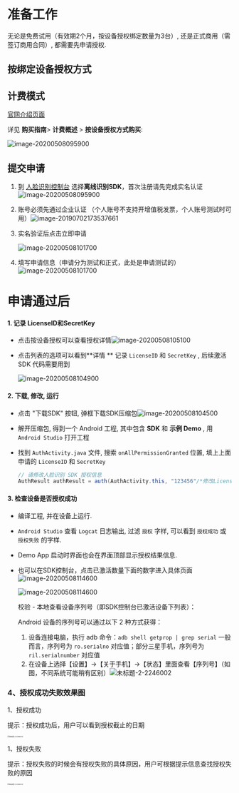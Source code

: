 # 准备工作

无论是免费试用（有效期2个月，按设备授权绑定数量为3台）, 还是正式商用（需签订商用合同）, 都需要先申请授权.

## 按绑定设备授权方式
## 计费模式

 [官网介绍页面]( https://cloud.tencent.com/document/product/867/44383 )

详见 **购买指南**>  **计费概述**  > **按设备授权方式购买**:  

![image-20200508095900](授权说明.assets/sale.png)

## 提交申请

1. 到 [人脸识别控制台](https://console.cloud.tencent.com/aiface/sdk)  选择**离线识别SDK**，首次注册请先完成实名认证![image-20200508095900](授权说明.assets/image-20200508095900.png)

2. 账号必须先通过企业认证 （个人账号不支持开增值税发票，个人账号测试时可用）![image-20190702173537661](授权说明.assets/image-20190702173537661.png)

3. 实名验证后点击立即申请

   ![image-20200508101700](授权说明.assets/2020-10-15_195905.png)

4. 填写申请信息（申请分为测试和正式，此处是申请测试的）![image-20200508101700](授权说明.assets/image-20200508101700.png)

# 申请通过后
#### 1. 记录 LicenseID和**SecretKey**
- 点击按设备授权可以查看授权详情![image-20200508105100](授权说明.assets/image-20200508105100.png)

- 点击列表的选项可以看到**详情 **  记录 `LicenseID` 和 `SecretKey` , 后续激活 SDK 代码需要用到

    ![image-20200508104900](授权说明.assets/image-20200508104900.png)

#### 2. 下载, 修改, 运行

- 点击 "下载SDK" 按钮, 弹框下载SDK压缩包![image-20200508104500](授权说明.assets/image-20200508104500.png)
- 解开压缩包, 得到一个 Android 工程, 其中包含 **SDK** 和 **示例 Demo** , 用 `Android Studio` 打开工程
- 找到  `AuthActivity.java` 文件, 搜索 `onAllPermissionGranted` 位置, 填上上面申请的 `LicenseID` 和  `SecretKey` 

    ```java
    // 请修改人脸识别 SDK 授权信息
    AuthResult authResult = auth(AuthActivity.this, "123456"/*修改LicenseID为实际的值*/, "Y7QinfHe6CF3bsuqV6vTr00"/*修改SecretKey为实际的值*/);
    ```

#### 3. 检查设备是否授权成功

- 编译工程, 并在设备上运行.
  
- `Android Studio` 查看 `Logcat` 日志输出, 过滤 `授权` 字样, 可以看到 `授权成功` 或 `授权失败` 的字样.

- Demo App 启动时界面也会在界面顶部显示授权结果信息.

- 也可以在SDK控制台，点击已激活数量下面的数字进入具体页面![image-20200508114600](授权说明.assets/2020-10-15_200224.png)

  ![image-20200508114600](授权说明.assets/2020-10-15_200156.png)

  校验 - 本地查看设备序列号（即SDK控制台已激活设备下列表）：

  Android 设备的序列号可以通过以下 2 种方式获得：
  
  1. 设备连接电脑，执行 adb 命令：`adb shell getprop | grep serial`
   一般而言，序列号为 `ro.serialno` 对应值；部分三星手机，序列号为 `ril.serialnumber` 对应值
  2. 在设备上选择【设置】->【关于手机】->【状态】里面查看【序列号】（如图，不同系统可能稍有区别）![未标题-2-2246002](授权说明.assets/未标题-2-2246002.png)
  
  

### 4、授权成功失败效果图

1、授权成功

提示：授权成功后，用户可以看到授权截止的日期





<img src="授权说明.assets/authdevice.jpg" alt="未标题-2-2246002" style="zoom: 25%;" />

1、授权失败

提示：授权失败的时候会有授权失败的具体原因，用户可根据提示信息查找授权失败的原因

<img src="授权说明.assets/error.png" alt="未标题-2-2246002" style="zoom: 25%;" />